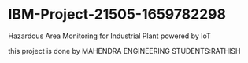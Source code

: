 # IBM-Project-21505-1659782298
Hazardous Area Monitoring for Industrial Plant powered by IoT




this project is done by MAHENDRA ENGINEERING STUDENTS:RATHISH 
